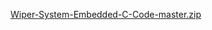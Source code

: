 
[Wiper-System-Embedded-C-Code-master.zip](https://github.com/tpc08111999/M3_Car-wiper-system/files/8692462/Wiper-System-Embedded-C-Code-master.zip)

